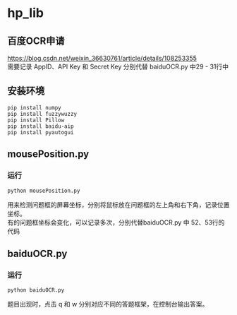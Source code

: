 # hp_lib
## 百度OCR申请
https://blog.csdn.net/weixin_36630761/article/details/108253355  
需要记录 AppID、API Key 和 Secret Key 分别代替 baiduOCR.py 中29 - 31行中
## 安装环境
```Shell
pip install numpy
pip install fuzzywuzzy
pip install Pillow
pip install baidu-aip
pip install pyautogui
```
## mousePosition.py
### 运行
```Shell
python mousePosition.py
```
用来检测问题框的屏幕坐标，分别将鼠标放在问题框的左上角和右下角，记录位置坐标。  
有的问题框坐标会变化，可以记录多次，分别代替baiduOCR.py 中 52、53行的代码

## baiduOCR.py
### 运行
```Shell
python baiduOCR.py
```
题目出现时，点击 q 和 w 分别对应不同的答题框架，在控制台输出答案。